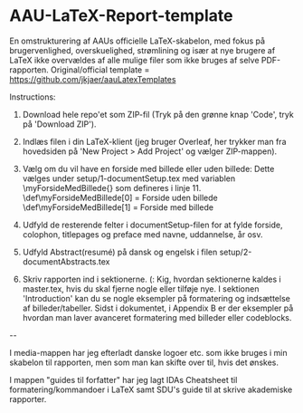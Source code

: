 # AAU-LaTeX-Report-template
En omstrukturering af AAUs officielle LaTeX-skabelon, med fokus på brugervenlighed, overskuelighed, strømlining og især at nye brugere af LaTeX ikke overvældes af alle mulige filer som ikke bruges af selve PDF-rapporten.
Original/official template = https://github.com/jkjaer/aauLatexTemplates

Instructions:
1. Download hele repo'et som ZIP-fil (Tryk på den grønne knap 'Code', tryk på 'Download ZIP').

2. Indlæs filen i din LaTeX-klient (jeg bruger Overleaf, her trykker man fra hovedsiden på 'New Project > Add Project' og vælger ZIP-mappen).

3. Vælg om du vil have en forside med billede eller uden billede:
Dette vælges under setup/1-documentSetup.tex med variablen \myForsideMedBillede{} som defineres i linje 11.
\def\myForsideMedBillede[0] = Forside uden billede
\def\myForsideMedBillede[1] = Forside med billede

4. Udfyld de resterende felter i documentSetup-filen for at fylde forside, colophon, titlepages og preface med navne, uddannelse, år osv.

5. Udfyld Abstract(resumé) på dansk og engelsk i filen setup/2-documentAbstracts.tex

6. Skriv rapporten ind i sektionerne. (:
Kig, hvordan sektionerne kaldes i master.tex, hvis du skal fjerne nogle eller tilføje nye.
I sektionen 'Introduction' kan du se nogle eksempler på formatering og indsættelse af billeder/tabeller.
Sidst i dokumentet, i Appendix B er der eksempler på hvordan man laver avanceret formatering med billeder eller codeblocks.

--

I media-mappen har jeg efterladt danske logoer etc. som ikke bruges i min skabelon til rapporten, men som man kan skifte over til, hvis det ønskes.

I mappen "guides til forfatter" har jeg lagt IDAs Cheatsheet til formatering/kommandoer i LaTeX samt SDU's guide til at skrive akademiske rapporter.
